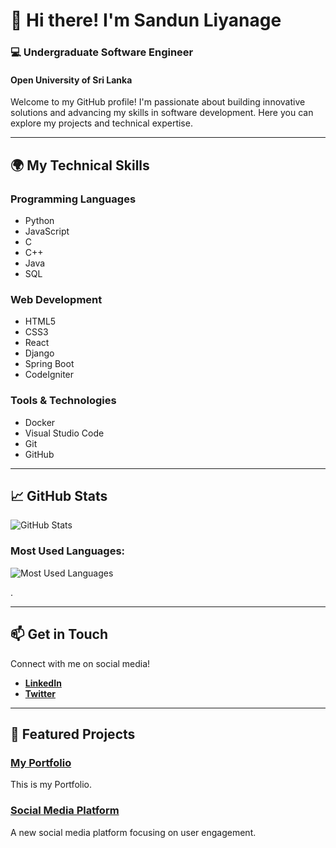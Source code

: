 # 👋 Hi there! I'm Sandun Liyanage

### 💻 Undergraduate Software Engineer
#### Open University of Sri Lanka

Welcome to my GitHub profile! I'm passionate about building innovative solutions and advancing my skills in software development. Here you can explore my projects and technical expertise.

---

## 🌍 My Technical Skills

### Programming Languages
- Python
- JavaScript
- C
- C++
- Java
- SQL

### Web Development
- HTML5
- CSS3
- React
- Django
- Spring Boot
- CodeIgniter

### Tools & Technologies
- Docker
- Visual Studio Code
- Git
- GitHub

---

## 📈 GitHub Stats
![GitHub Stats](https://github-readme-stats.vercel.app/api?username=Sandun441&show_icons=true&theme=tokyonight)
<h3 align="left">Most Used Languages:</h3>
<p><img align="center" src="https://github-readme-stats.vercel.app/api/top-langs/?username=Sandun441&layout=compact&theme=default" alt="Most Used Languages" /></p>.


---

## 📫 Get in Touch

Connect with me on social media!
- **[LinkedIn](https://www.linkedin.com/in/sandun-bandara-1477212a7/)**
- **[Twitter](https://x.com/sandunLiyanage_?t=gbx28SIhKg11LwObIMmn6g&s=09)**

---

## 📜 Featured Projects

###  [My Portfolio](https://github.com/Sandun441/travel-agency)
This is my Portfolio.

###  [Social Media Platform](https://github.com/Sandun441/social-media-platform)
A new social media platform focusing on user engagement.
